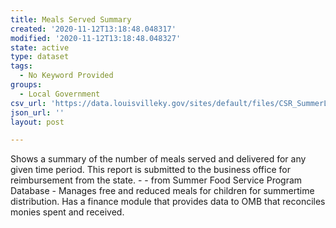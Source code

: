 ```yaml
---
title: Meals Served Summary
created: '2020-11-12T13:18:48.048317'
modified: '2020-11-12T13:18:48.048327'
state: active
type: dataset
tags:
  - No Keyword Provided
groups:
  - Local Government
csv_url: 'https://data.louisvilleky.gov/sites/default/files/CSR_SummerLunch_DATA_0.csv'
json_url: ''
layout: post

---
```

<p>Shows a summary of the number of meals served and delivered for any given time period. This report is submitted to the business office for reimbursement from the state. - - from Summer Food Service Program Database - Manages free and reduced meals for children for summertime distribution. Has a finance module that provides data to OMB that reconciles monies spent and received.</p>

